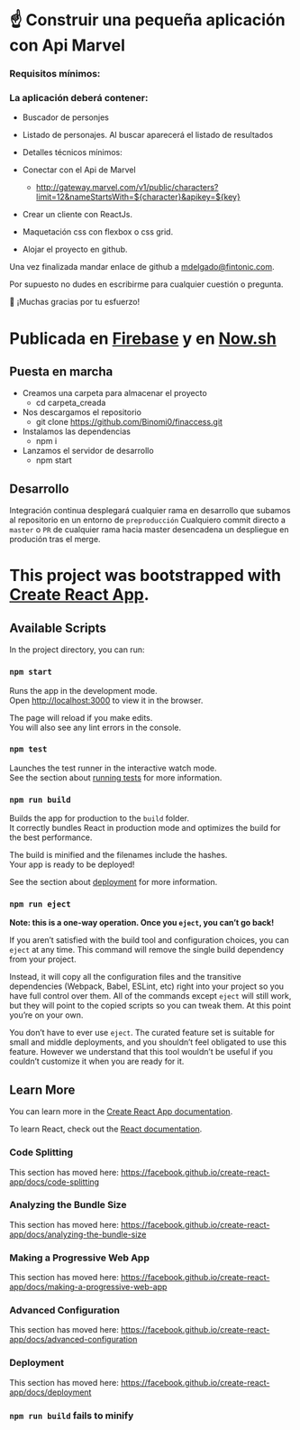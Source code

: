 # ☝️ Construir una pequeña aplicación con Api Marvel

### Requisitos mínimos:

### La aplicación deberá contener:

- Buscador de personjes

- Listado de personajes. Al buscar aparecerá el listado de resultados

- Detalles técnicos mínimos:

- Conectar con el Api de Marvel

  - http://gateway.marvel.com/v1/public/characters?limit=12&nameStartsWith=${character}&apikey=${key}

- Crear un cliente con ReactJs.

- Maquetación css con flexbox o css grid.

- Alojar el proyecto en github.

Una vez finalizada mandar enlace de github a mdelgado@fintonic.com.

Por supuesto no dudes en escribirme para cualquier cuestión o pregunta.

🙏 ¡Muchas gracias por tu esfuerzo!

# Publicada en [Firebase](https://fir-js-e6fe5.firebaseapp.com/) y en [Now.sh](https://finaccess-j3qp9e7he.now.sh/)

## Puesta en marcha

- Creamos una carpeta para almacenar el proyecto
  - cd carpeta_creada
- Nos descargamos el repositorio
  - git clone https://github.com/Binomi0/finaccess.git
- Instalamos las dependencias
  - npm i
- Lanzamos el servidor de desarrollo
  - npm start

## Desarrollo

Integración continua desplegará cualquier rama en desarrollo que subamos al repositorio en un entorno de `preproducción`
Cualquiero commit directo a `master` o `PR` de cualquier rama hacia master desencadena un despliegue en produción tras el merge.

# This project was bootstrapped with [Create React App](https://github.com/facebook/create-react-app).

## Available Scripts

In the project directory, you can run:

### `npm start`

Runs the app in the development mode.<br>
Open [http://localhost:3000](http://localhost:3000) to view it in the browser.

The page will reload if you make edits.<br>
You will also see any lint errors in the console.

### `npm test`

Launches the test runner in the interactive watch mode.<br>
See the section about [running tests](https://facebook.github.io/create-react-app/docs/running-tests) for more information.

### `npm run build`

Builds the app for production to the `build` folder.<br>
It correctly bundles React in production mode and optimizes the build for the best performance.

The build is minified and the filenames include the hashes.<br>
Your app is ready to be deployed!

See the section about [deployment](https://facebook.github.io/create-react-app/docs/deployment) for more information.

### `npm run eject`

**Note: this is a one-way operation. Once you `eject`, you can’t go back!**

If you aren’t satisfied with the build tool and configuration choices, you can `eject` at any time. This command will remove the single build dependency from your project.

Instead, it will copy all the configuration files and the transitive dependencies (Webpack, Babel, ESLint, etc) right into your project so you have full control over them. All of the commands except `eject` will still work, but they will point to the copied scripts so you can tweak them. At this point you’re on your own.

You don’t have to ever use `eject`. The curated feature set is suitable for small and middle deployments, and you shouldn’t feel obligated to use this feature. However we understand that this tool wouldn’t be useful if you couldn’t customize it when you are ready for it.

## Learn More

You can learn more in the [Create React App documentation](https://facebook.github.io/create-react-app/docs/getting-started).

To learn React, check out the [React documentation](https://reactjs.org/).

### Code Splitting

This section has moved here: https://facebook.github.io/create-react-app/docs/code-splitting

### Analyzing the Bundle Size

This section has moved here: https://facebook.github.io/create-react-app/docs/analyzing-the-bundle-size

### Making a Progressive Web App

This section has moved here: https://facebook.github.io/create-react-app/docs/making-a-progressive-web-app

### Advanced Configuration

This section has moved here: https://facebook.github.io/create-react-app/docs/advanced-configuration

### Deployment

This section has moved here: https://facebook.github.io/create-react-app/docs/deployment

### `npm run build` fails to minify
